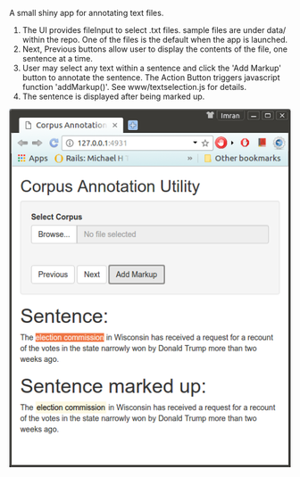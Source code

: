 A small shiny app for annotating text files. 

1. The UI provides fileInput to select .txt files. sample files are under data/ within the repo. One of the files is the default when the app is launched.
2. Next, Previous buttons allow user to display the contents of the file, one sentence at a time.
3. User may select any text within a sentence and click the 'Add Markup' button to annotate the sentence. The Action Button triggers javascript function 'addMarkup()'. See www/textselection.js for details.
4. The sentence is displayed after being marked up. 

![Screenshot of the UI](figures/corpusAnnotation.png)
